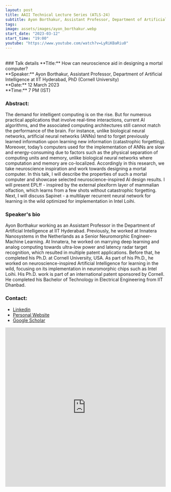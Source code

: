 ```yaml
---
layout: post
title: AAII Technical Lecture Series (ATLS-24)
subtitle: Ayon Borthakur, Assistant Professor, Department of Artificial Intelligence at IIT Hyderabad, PhD (Cornell University)
tags: 
image: assets/images/ayon_borthakur.webp
start_date: "2023-03-12"
start_time: "19:00"
youtube: "https://www.youtube.com/watch?v=LyRiKBaRiu0"
---
```


<br>
### Talk details
**Title:** How can neuroscience aid in designing a mortal computer? <br/>
**Speaker:**  Ayon Borthakur, Assistant Professor, Department of Artificial Intelligence at IIT Hyderabad, PhD (Cornell University)
<br/>
**Date:** 12 March 2023<br/>
**Time:** 7 PM (IST)

### Abstract: 
The demand for intelligent computing is on the rise. But for numerous practical applications that involve real-time interactions, current AI algorithms, and the associated computing architectures still cannot match the performance of the brain. For instance, unlike biological neural networks, artificial neural networks (ANNs) tend to forget previously learned information upon learning new information (catastrophic forgetting). Moreover, today’s computers used for the implementation of ANNs are slow and energy-consuming due to factors such as the physical separation of computing units and memory, unlike biological neural networks where computation and memory are co-localized. Accordingly in this research, we take neuroscience inspiration and work towards designing a mortal computer. In this talk, I will describe the properties of such a mortal computer and showcase selected neuroscience-inspired AI design results. I will present EPLff - inspired by the external plexiform layer of mammalian olfaction, which learns from a few shots without catastrophic forgetting.  Next, I will discuss Sapinet - a multilayer recurrent neural network for learning in the wild optimized for implementation in Intel Loihi.


### Speaker's bio
Ayon Borthakur working as an Assistant Professor in the Department of Artificial Intelligence at IIT Hyderabad. Previously, he worked at Innatera Nanosystems in the Netherlands as a Senior Neuromorphic Engineer-Machine Learning. At Innatera, he worked on marrying deep learning and analog computing towards ultra-low power and latency radar target recognition, which resulted in multiple patent applications. Before that, he completed his Ph.D. at Cornell University, USA. As part of his Ph.D., he worked on neuroscience-inspired Artificial Intelligence for learning in the wild, focusing on its implementation in neuromorphic chips such as Intel Loihi. His Ph.D. work is part of an international patent sponsored by Cornell. He completed his Bachelor of Technology in Electrical Engineering from IIT Dhanbad.

### Contact: 
- [Linkedin](https://www.linkedin.com/in/ayonborthakur)
- [Personal Website](https://borthakurayon.github.io/)
- [Google Scholar](https://scholar.google.com/citations?user=QCByMQwAAAAJ&hl=en)

<iframe width="100%" height="500" src="https://www.youtube.com/embed/LyRiKBaRiu0" title="YouTube video player" frameborder="0" allow="accelerometer; autoplay; clipboard-write; encrypted-media; gyroscope; picture-in-picture; web-share" allowfullscreen></iframe>

